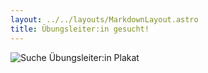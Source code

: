 ```yaml
---
layout: ../../layouts/MarkdownLayout.astro
title: Übungsleiter:in gesucht!
---
```

![Suche Übungsleiter:in Plakat](/images/uploads/spezial/suche-übungsleiter.jpeg)